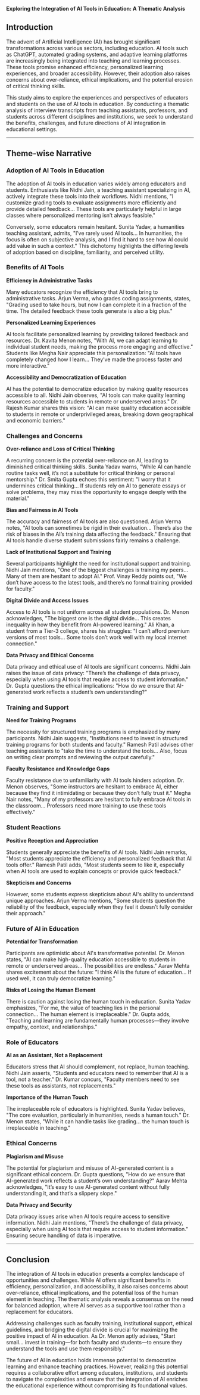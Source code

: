 **Exploring the Integration of AI Tools in Education: A Thematic Analysis**

## Introduction

The advent of Artificial Intelligence (AI) has brought significant transformations across various sectors, including education. AI tools such as ChatGPT, automated grading systems, and adaptive learning platforms are increasingly being integrated into teaching and learning processes. These tools promise enhanced efficiency, personalized learning experiences, and broader accessibility. However, their adoption also raises concerns about over-reliance, ethical implications, and the potential erosion of critical thinking skills.

This study aims to explore the experiences and perspectives of educators and students on the use of AI tools in education. By conducting a thematic analysis of interview transcripts from teaching assistants, professors, and students across different disciplines and institutions, we seek to understand the benefits, challenges, and future directions of AI integration in educational settings.

---

## Theme-wise Narrative

### Adoption of AI Tools in Education

The adoption of AI tools in education varies widely among educators and students. Enthusiasts like Nidhi Jain, a teaching assistant specializing in AI, actively integrate these tools into their workflows. Nidhi mentions, "I customize grading tools to evaluate assignments more efficiently and provide detailed feedback... These tools are particularly helpful in large classes where personalized mentoring isn’t always feasible."

Conversely, some educators remain hesitant. Sunita Yadav, a humanities teaching assistant, admits, "I’ve rarely used AI tools... In humanities, the focus is often on subjective analysis, and I find it hard to see how AI could add value in such a context." This dichotomy highlights the differing levels of adoption based on discipline, familiarity, and perceived utility.

### Benefits of AI Tools

**Efficiency in Administrative Tasks**

Many educators recognize the efficiency that AI tools bring to administrative tasks. Arjun Verma, who grades coding assignments, states, "Grading used to take hours, but now I can complete it in a fraction of the time. The detailed feedback these tools generate is also a big plus."

**Personalized Learning Experiences**

AI tools facilitate personalized learning by providing tailored feedback and resources. Dr. Kavita Menon notes, "With AI, we can adapt learning to individual student needs, making the process more engaging and effective." Students like Megha Nair appreciate this personalization: "AI tools have completely changed how I learn... They’ve made the process faster and more interactive."

**Accessibility and Democratization of Education**

AI has the potential to democratize education by making quality resources accessible to all. Nidhi Jain observes, "AI tools can make quality learning resources accessible to students in remote or underserved areas." Dr. Rajesh Kumar shares this vision: "AI can make quality education accessible to students in remote or underprivileged areas, breaking down geographical and economic barriers."

### Challenges and Concerns

**Over-reliance and Loss of Critical Thinking**

A recurring concern is the potential over-reliance on AI, leading to diminished critical thinking skills. Sunita Yadav warns, "While AI can handle routine tasks well, it’s not a substitute for critical thinking or personal mentorship." Dr. Smita Gupta echoes this sentiment: "I worry that it undermines critical thinking... If students rely on AI to generate essays or solve problems, they may miss the opportunity to engage deeply with the material."

**Bias and Fairness in AI Tools**

The accuracy and fairness of AI tools are also questioned. Arjun Verma notes, "AI tools can sometimes be rigid in their evaluation... There’s also the risk of biases in the AI’s training data affecting the feedback." Ensuring that AI tools handle diverse student submissions fairly remains a challenge.

**Lack of Institutional Support and Training**

Several participants highlight the need for institutional support and training. Nidhi Jain mentions, "One of the biggest challenges is training my peers... Many of them are hesitant to adopt AI." Prof. Vinay Reddy points out, "We don’t have access to the latest tools, and there’s no formal training provided for faculty."

**Digital Divide and Access Issues**

Access to AI tools is not uniform across all student populations. Dr. Menon acknowledges, "The biggest one is the digital divide... This creates inequality in how they benefit from AI-powered learning." Ali Khan, a student from a Tier-3 college, shares his struggles: "I can’t afford premium versions of most tools... Some tools don’t work well with my local internet connection."

**Data Privacy and Ethical Concerns**

Data privacy and ethical use of AI tools are significant concerns. Nidhi Jain raises the issue of data privacy: "There’s the challenge of data privacy, especially when using AI tools that require access to student information." Dr. Gupta questions the ethical implications: "How do we ensure that AI-generated work reflects a student’s own understanding?"

### Training and Support

**Need for Training Programs**

The necessity for structured training programs is emphasized by many participants. Nidhi Jain suggests, "Institutions need to invest in structured training programs for both students and faculty." Ramesh Patil advises other teaching assistants to "take the time to understand the tools... Also, focus on writing clear prompts and reviewing the output carefully."

**Faculty Resistance and Knowledge Gaps**

Faculty resistance due to unfamiliarity with AI tools hinders adoption. Dr. Menon observes, "Some instructors are hesitant to embrace AI, either because they find it intimidating or because they don’t fully trust it." Megha Nair notes, "Many of my professors are hesitant to fully embrace AI tools in the classroom... Professors need more training to use these tools effectively."

### Student Reactions

**Positive Reception and Appreciation**

Students generally appreciate the benefits of AI tools. Nidhi Jain remarks, "Most students appreciate the efficiency and personalized feedback that AI tools offer." Ramesh Patil adds, "Most students seem to like it, especially when AI tools are used to explain concepts or provide quick feedback."

**Skepticism and Concerns**

However, some students express skepticism about AI's ability to understand unique approaches. Arjun Verma mentions, "Some students question the reliability of the feedback, especially when they feel it doesn’t fully consider their approach."

### Future of AI in Education

**Potential for Transformation**

Participants are optimistic about AI's transformative potential. Dr. Menon states, "AI can make high-quality education accessible to students in remote or underserved areas... The possibilities are endless." Aarav Mehta shares excitement about the future: "I think AI is the future of education... If used well, it can truly democratize learning."

**Risks of Losing the Human Element**

There is caution against losing the human touch in education. Sunita Yadav emphasizes, "For me, the value of teaching lies in the personal connection... The human element is irreplaceable." Dr. Gupta adds, "Teaching and learning are fundamentally human processes—they involve empathy, context, and relationships."

### Role of Educators

**AI as an Assistant, Not a Replacement**

Educators stress that AI should complement, not replace, human teaching. Nidhi Jain asserts, "Students and educators need to remember that AI is a tool, not a teacher." Dr. Kumar concurs, "Faculty members need to see these tools as assistants, not replacements."

**Importance of the Human Touch**

The irreplaceable role of educators is highlighted. Sunita Yadav believes, "The core evaluation, particularly in humanities, needs a human touch." Dr. Menon states, "While it can handle tasks like grading... the human touch is irreplaceable in teaching."

### Ethical Concerns

**Plagiarism and Misuse**

The potential for plagiarism and misuse of AI-generated content is a significant ethical concern. Dr. Gupta questions, "How do we ensure that AI-generated work reflects a student’s own understanding?" Aarav Mehta acknowledges, "It’s easy to use AI-generated content without fully understanding it, and that’s a slippery slope."

**Data Privacy and Security**

Data privacy issues arise when AI tools require access to sensitive information. Nidhi Jain mentions, "There’s the challenge of data privacy, especially when using AI tools that require access to student information." Ensuring secure handling of data is imperative.

---

## Conclusion

The integration of AI tools in education presents a complex landscape of opportunities and challenges. While AI offers significant benefits in efficiency, personalization, and accessibility, it also raises concerns about over-reliance, ethical implications, and the potential loss of the human element in teaching. The thematic analysis reveals a consensus on the need for balanced adoption, where AI serves as a supportive tool rather than a replacement for educators.

Addressing challenges such as faculty training, institutional support, ethical guidelines, and bridging the digital divide is crucial for maximizing the positive impact of AI in education. As Dr. Menon aptly advises, "Start small... invest in training—for both faculty and students—to ensure they understand the tools and use them responsibly."

The future of AI in education holds immense potential to democratize learning and enhance teaching practices. However, realizing this potential requires a collaborative effort among educators, institutions, and students to navigate the complexities and ensure that the integration of AI enriches the educational experience without compromising its foundational values.

